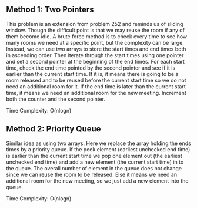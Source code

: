## Method 1: Two Pointers

This problem is an extension from problem 252 and reminds us of sliding window. Though the difficult point is that we may reuse the room if any of them become idle. A brute force method is to check every time to see how many rooms we need at a specific point, but the complexity can be large. Instead, we can use two arrays to store the start times and end times both in ascending order. Then iterate through the start times using one pointer and set a second pointer at the beginning of the end times. For each start time, check the end time pointed by the second pointer and see if it is earlier than the current start time. If it is, it means there is going to be a room released and to be reused before the current start time so we do not need an additional room for it. If the end time is later than the current start time, it means we need an additional room for the new meeting. Increment both the counter and the second pointer.

Time Complexity: O(nlogn)

## Method 2: Priority Queue

Similar idea as using two arrays. Here we replace the array holding the ends times by a priority queue. If the peek element (earliest unchecked end time) 
is earlier than the current start time we pop one element out (the earliest unchecked end time) and add a new element (the current start time) in to the
queue. The overall number of element in the queue does not change since we can reuse the room to be released. Else it means we need an additional room 
for the new meeting, so we just add a new element into the queue.

Time Complexity: O(nlogn)
